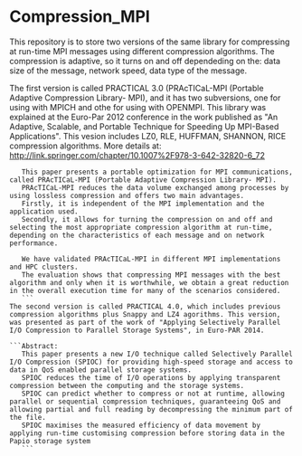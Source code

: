 # Compression_MPI
This repository is to store two versions of the same library for compressing at run-time MPI messages using different compression algorithms. The compression is adaptive, so it turns on and off dependeding on the: data size of the message, network speed, data type of the message.

The first version is called PRACTICAL 3.0 (PRAcTICaL-MPI (Portable Adaptive Compression Library- MPI), and it has two subversions, one for using with MPICH and othe for using with OPENMPI. This library was explained at the Euro-Par 2012 conference in the work published as "An Adaptive, Scalable, and Portable Technique for Speeding Up MPI-Based Applications". This vesion includes LZ0, RLE, HUFFMAN, SHANNON, RICE compression algorithms. More details at: http://link.springer.com/chapter/10.1007%2F978-3-642-32820-6_72

 ```Abstract:
	This paper presents a portable optimization for MPI communications, called PRAcTICaL-MPI (Portable Adaptive Compression Library- MPI). 
	PRAcTICaL-MPI reduces the data volume exchanged among processes by using lossless compression and offers two main advantages. 
	Firstly, it is independent of the MPI implementation and the application used. 
	Secondly, it allows for turning the compression on and off and selecting the most appropriate compression algorithm at run-time, depending on the characteristics of each message and on network performance.
	
	We have validated PRAcTICaL-MPI in different MPI implementations and HPC clusters. 
	The evaluation shows that compressing MPI messages with the best algorithm and only when it is worthwhile, we obtain a great reduction in the overall execution time for many of the scenarios considered.
    ```
The second version is called PRACTICAL 4.0, which includes previous compression algorithms plus Snappy and LZ4 agorithms. This version, was presented as part of the work of "Applying Selectively Parallel I/O Compression to Parallel Storage Systems", in Euro-PAR 2014. 

```Abstract:
	This paper presents a new I/O technique called Selectively Parallel I/O Compression (SPIOC) for providing high-speed storage and access to data in QoS enabled parallel storage systems. 
	SPIOC reduces the time of I/O operations by applying transparent compression between the computing and the storage systems. 
	SPIOC can predict whether to compress or not at runtime, allowing parallel or sequential compression techniques, guaranteeing QoS and allowing partial and full reading by decompressing the minimum part of the file. 
	SPIOC maximises the measured efficiency of data movement by applying run-time customising compression before storing data in the Papio storage system
    ```
